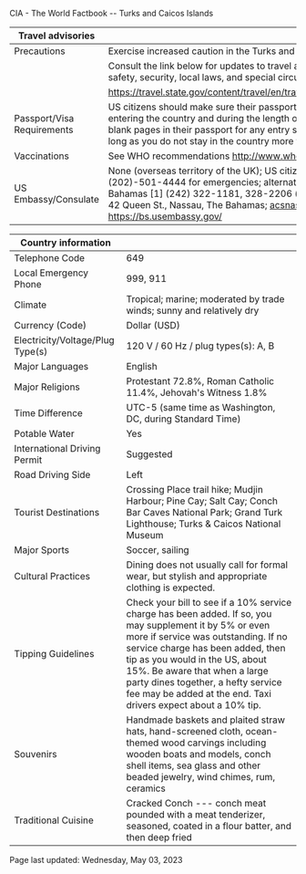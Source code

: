 CIA - The World Factbook -- Turks and Caicos Islands

| Travel advisories | |
| --- | --- |
| Precautions | Exercise increased caution in the Turks and Caicos Islands due to crime. |
| | Consult the link below for updates to travel advisories and statements on safety, security, local laws, and special circumstances in this country. |
| | <https://travel.state.gov/content/travel/en/traveladvisories/traveladvisories.html> |
| Passport/Visa Requirements | US citizens should make sure their passport is valid at the date of their entering the country and during the length of their entire visit. No need for blank pages in their passport for any entry stamp. A visa is not required as long as you do not stay in the country more than 89 days. |
| Vaccinations | See WHO recommendations  <http://www.who.int/> |
| US Embassy/Consulate | None (overseas territory of the UK); US citizens may call US Dept of State (202)-501-4444 for emergencies; alternate contact is the Embassy in The Bahamas [1] (242) 322-1181, 328-2206 (after hours); US Embassy Nassau, 42 Queen St., Nassau, The Bahamas; acsnassau@state.gov; https://bs.usembassy.gov/ |

| Country information |  |
| --- | --- |
| Telephone Code | 649 |
| Local Emergency Phone | 999, 911 |
| Climate | Tropical; marine; moderated by trade winds; sunny and relatively dry |
| Currency (Code) | Dollar (USD) |
| Electricity/Voltage/Plug Type(s) | 120 V / 60 Hz / plug types(s): A, B |
| Major Languages | English |
| Major Religions | Protestant 72.8%, Roman Catholic 11.4%, Jehovah's Witness 1.8% |
| Time Difference | UTC-5 (same time as Washington, DC, during Standard Time) |
| Potable Water | Yes |
| International Driving Permit | Suggested |
| Road Driving Side | Left |
| Tourist Destinations | Crossing Place trail hike; Mudjin Harbour; Pine Cay; Salt Cay; Conch Bar Caves National Park; Grand Turk Lighthouse; Turks & Caicos National Museum |
| Major Sports | Soccer, sailing |
| Cultural Practices | Dining does not usually call for formal wear, but stylish and appropriate clothing is expected. |
| Tipping Guidelines | Check your bill to see if a 10% service charge has been added. If so, you may supplement it by 5% or even more if service was outstanding. If no service charge has been added, then tip as you would in the US, about 15%. Be aware that when a large party dines together, a hefty service fee may be added at the end. Taxi drivers expect about a 10% tip. |
| Souvenirs | Handmade baskets and plaited straw hats, hand-screened cloth, ocean-themed wood carvings including wooden boats and models, conch shell items, sea glass and other beaded jewelry, wind chimes, rum, ceramics |
| Traditional Cuisine | Cracked Conch --- conch meat pounded with a meat tenderizer, seasoned, coated in a flour batter, and then deep fried |

Page last updated: Wednesday, May 03, 2023
